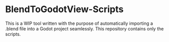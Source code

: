 # BlendToGodotView-Scripts

This is a WIP tool written with the purpose of automatically importing a .blend file into a Godot project seamlessly. This repository contains only the scripts.
